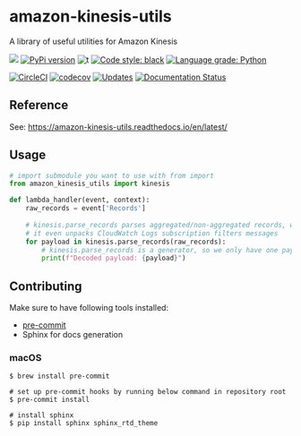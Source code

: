 # amazon-kinesis-utils
A library of useful utilities for Amazon Kinesis

![](https://img.shields.io/badge/python-3.6+-blue.svg) 
[![PyPi version](https://img.shields.io/pypi/v/amazon-kinesis-utils.svg)](https://pypi.python.org/pypi/amazon-kinesis-utils/) 
![t](https://img.shields.io/badge/status-beta-orange.svg) 
[![Code style: black](https://img.shields.io/badge/code%20style-black-000000.svg)](https://github.com/psf/black)
[![Language grade: Python](https://img.shields.io/lgtm/grade/python/g/baikonur-oss/amazon-kinesis-utils.svg?logo=lgtm&logoWidth=18)](https://lgtm.com/projects/g/baikonur-oss/amazon-kinesis-utils/context:python)

[![CircleCI](https://circleci.com/gh/baikonur-oss/amazon-kinesis-utils.svg?style=svg)](https://circleci.com/gh/baikonur-oss/amazon-kinesis-utils)
[![codecov](https://codecov.io/gh/baikonur-oss/amazon-kinesis-utils/branch/master/graph/badge.svg)](https://codecov.io/gh/baikonur-oss/amazon-kinesis-utils)
[![Updates](https://pyup.io/repos/github/baikonur-oss/amazon-kinesis-utils/shield.svg)](https://pyup.io/repos/github/baikonur-oss/amazon-kinesis-utils/)
[![Documentation Status](https://readthedocs.org/projects/amazon-kinesis-utils/badge/?version=latest)](https://amazon-kinesis-utils.readthedocs.io/en/latest/?badge=latest)



## Reference
See: https://amazon-kinesis-utils.readthedocs.io/en/latest/

## Usage
```python
# import submodule you want to use with from import
from amazon_kinesis_utils import kinesis

def lambda_handler(event, context):
    raw_records = event['Records']
    
    # kinesis.parse_records parses aggregated/non-aggregated records, with or without gzip compression
    # it even unpacks CloudWatch Logs subscription filters messages
    for payload in kinesis.parse_records(raw_records):
        # kinesis.parse_records is a generator, so we only have one payload in memory on every iteration
        print(f"Decoded payload: {payload}")
```

## Contributing

Make sure to have following tools installed:
- [pre-commit](https://pre-commit.com/)
- Sphinx for docs generation

### macOS
```shell
$ brew install pre-commit

# set up pre-commit hooks by running below command in repository root
$ pre-commit install

# install sphinx
$ pip install sphinx sphinx_rtd_theme
```
